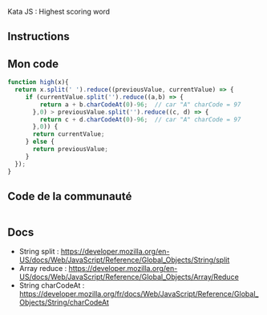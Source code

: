 Kata JS : Highest scoring word 

## Instructions

## Mon code
```js
function high(x){
  return x.split(' ').reduce((previousValue, currentValue) => {
     if (currentValue.split('').reduce((a,b) => {
         return a + b.charCodeAt(0)-96;  // car "A" charCode = 97
       },0) > previousValue.split('').reduce((c, d) => {
         return c + d.charCodeAt(0)-96;  // car "A" charCode = 97
       },0)) {
       return currentValue;
     } else {
       return previousValue;
     }
  });
}
```

## Code de la communauté
```js
```

## Docs
- String split : https://developer.mozilla.org/en-US/docs/Web/JavaScript/Reference/Global_Objects/String/split
- Array reduce : https://developer.mozilla.org/en-US/docs/Web/JavaScript/Reference/Global_Objects/Array/Reduce
- String charCodeAt : https://developer.mozilla.org/fr/docs/Web/JavaScript/Reference/Global_Objects/String/charCodeAt


